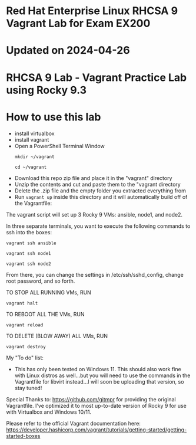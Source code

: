 # Red Hat Enterprise Linux RHCSA 9 Vagrant Lab for Exam EX200
# Updated on 2024-04-26
# RHCSA 9 Lab - Vagrant Practice Lab using Rocky 9.3

# How to use this lab
- install virtualbox
- install vagrant
- Open a PowerShell Terminal Window
  ```
  mkdir ~/vagrant
  ```
  ```
  cd ~/vagrant
  ```
- Download this repo zip file and place it in the "vagrant" directory
- Unzip the contents and cut and paste them to the "vagrant directory
- Delete the .zip file and the empty folder you extracted everything from
- Run ```vagrant up``` inside this directory and it will automatically build off of the Vagrantfile:
    
The vagrant script will set up 3 Rocky 9 VMs: ansible, node1, and node2. 

In three separate terminals, you want to execute the following commands to ssh into the boxes:

```
vagrant ssh ansible
```

```
vagrant ssh node1
```

```
vagrant ssh node2
```

From there, you can change the settings in /etc/ssh/sshd_config, change root password, and so forth.

TO STOP ALL RUNNING VMs, RUN
```
vagrant halt
```
TO REBOOT ALL THE VMs, RUN
```
vagrant reload
```
TO DELETE (BLOW AWAY) ALL VMs, RUN
```
vagrant destroy
```

My "To do" list:
- This has only been tested on Windows 11. This should also work fine with Linux distros as well...but you will need to use the commands in the Vagrantfile for libvirt instead...I will soon be uploading that version, so stay tuned!


Special Thanks to: https://github.com/gitmpr for providing the original Vagrantfile.  I've optimized it to most up-to-date version of Rocky 9 for use with Virtualbox and Windows 10/11.

Please refer to the official Vagrant documentation here: https://developer.hashicorp.com/vagrant/tutorials/getting-started/getting-started-boxes
